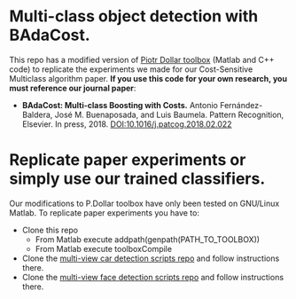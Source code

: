 # Multi-class object detection with BAdaCost.

This repo has a modified version of [Piotr Dollar toolbox](http://vision.ucsd.edu/~pdollar/toolbox/doc/) (Matlab and C++ code) to replicate the experiments we made for our Cost-Sensitive Multiclass algorithm paper. **If you use this code for your own research, you must reference our journal paper**:
  
  * **BAdaCost: Multi-class Boosting with Costs.**
   Antonio Fernández-Baldera, José M. Buenaposada, and Luis Baumela.
   Pattern Recognition, Elsevier. In press, 2018.
   [DOI:10.1016/j.patcog.2018.02.022](https://doi.org/10.1016/j.patcog.2018.02.022)


# Replicate paper experiments or simply use our trained classifiers.

Our modifications to P.Dollar toolbox have only been tested on GNU/Linux Matlab. To replicate paper experiments you have to:

* Clone this repo
  * From Matlab execute addpath(genpath(PATH_TO_TOOLBOX))
  * From Matlab execute toolboxCompile
* Clone the [multi-view car detection scripts repo](https://github.com/jmbuena/toolbox.badacost.kitti.public) and follow instructions there.
* Clone the [multi-view face detection scripts repo](https://github.com/jmbuena/toolbox.badacost.faces.public) and follow instructions there.
